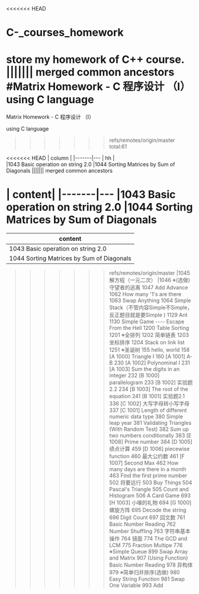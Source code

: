 <<<<<<< HEAD
# C-_courses_homework
store my homework of C++ course.
||||||| merged common ancestors
#Matrix Homework - C 程序设计 （Ⅰ）
using C language
=======
Matrix Homework - C 程序设计 （Ⅰ）

using C language

>>>>>>> refs/remotes/origin/master
total:61

<<<<<<< HEAD
| column | 
|-------|---
|     hh   |  
|1043 Basic operation on string 2.0
|1044 Sorting Matrices by Sum of Diagonals
||||||| merged common ancestors

| content| 
|-------|---
|1043 Basic operation on string 2.0
|1044 Sorting Matrices by Sum of Diagonals
=======

| content| 
|-------|
|1043 Basic operation on string 2.0|
|1044 Sorting Matrices by Sum of Diagonals|
>>>>>>> refs/remotes/origin/master
|1045 解方程（一元二次）
|1046 ※(选做)守望者的逃离
1047 Add Advance
1062 How many '1's are there
1063 Swap Anything
1064 Simple Stack（不管内容Simple不Simple，反正题目就是要Simple )
1129 Ant
1130 Simple Game ---- Escape From the Hell
1200 Table Sorting
1201 ※全排列
1202 简单链表
1203 坐标排序
1204 Stack on link list
1251 ※圣诞树
155 hello, world
158 [A 1000] Triangle I
160 [A 1001] A-B
230 [A 1002] Polynominal I
231 [A 1003] Sum the digits in an integer
232 [B 1000] parallelogram
233 [B 1002] 实验题2.2
234 [B 1003] The root of the equation
241 [B 1001] 实验题2.1
336 [C 1002] 大写字母转小写字母
337 [C 1001] Length of different numeric data type
380 Simple leap year
381 Validating Triangles (With Random Test)
382 Sum up two numbers conditionally
383 [E 1008] Prime number
384 [D 1005] 绩点计算
459 [D 1006] piecewise function
460 最大公约数
461 [F 1007] Second Max
462 How many days are there in a month
463 Find the first prime number
502 将要远行
503 Buy Things
504 Pascal's Triangle
505 Count and Histogram
506 A Card Game
693 [H 1003] 小壕的礼物
694 [G 1000] 螺旋方阵
695 Decode the string
696 Digit Count
697 回文数
761 Basic Number Reading
762 Number Shuffling
763 字符串基本操作
764 镜面
774 The GCD and LCM
775 Fraction Multipe
776 ※Simple Queue
899 Swap Array and Matrix
907 (Using Function) Basic Number Reading
978 异构体
979 ※简单归并排序(选做)
980 Easy String Function
981 Swap One Variable
993 Add

